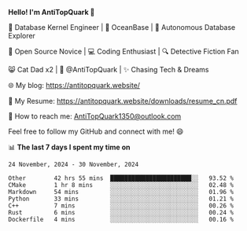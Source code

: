 
**Hello! I'm AntiTopQuark 👋**

🔧 Database Kernel Engineer | 🌊 OceanBase | 🤖 Autonomous Database Explorer

🌱 Open Source Novice | 💻 Coding Enthusiast | 🔍 Detective Fiction Fan

😸 Cat Dad x2 | 🎉 @AntiTopQuark | ✨ Chasing Tech & Dreams

🌐 My blog: https://antitopquark.website/

📄 My Resume: https://antitopquark.website/downloads/resume_cn.pdf

📧 How to reach me: AntiTopQuark1350@outlook.com

Feel free to follow my GitHub and connect with me! 😄

📊 **The last 7 days I spent my time on** 

<!--START_SECTION:waka-->
```text
24 November, 2024 - 30 November, 2024

Other        42 hrs 55 mins  ███████████████████████░░   93.52 % 
CMake        1 hr 8 mins     ░░░░░░░░░░░░░░░░░░░░░░░░░   02.48 % 
Markdown     54 mins         ░░░░░░░░░░░░░░░░░░░░░░░░░   01.96 % 
Python       33 mins         ░░░░░░░░░░░░░░░░░░░░░░░░░   01.21 % 
C++          7 mins          ░░░░░░░░░░░░░░░░░░░░░░░░░   00.26 % 
Rust         6 mins          ░░░░░░░░░░░░░░░░░░░░░░░░░   00.24 % 
Dockerfile   4 mins          ░░░░░░░░░░░░░░░░░░░░░░░░░   00.16 %
```
<!--END_SECTION:waka-->



